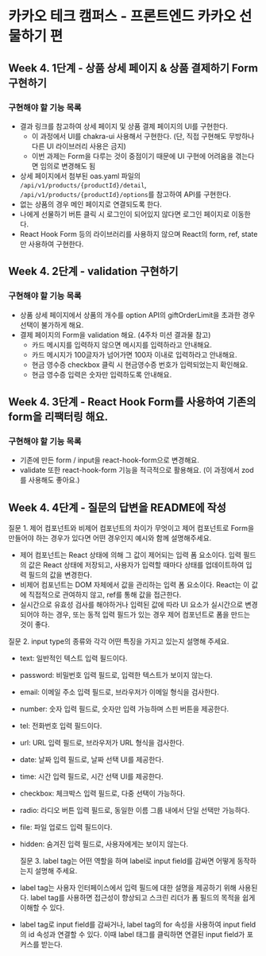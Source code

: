 # 카카오 테크 캠퍼스 - 프론트엔드 카카오 선물하기 편

## Week 4. 1단계 - 상품 상세 페이지 & 상품 결제하기 Form 구현하기

### 구현해야 할 기능 목록

- 결과 링크를 참고하여 상세 페이지 및 상품 결제 페이지의 UI를 구현한다.
  - 이 과정에서 UI를 chakra-ui 사용해서 구현한다. (단, 직접 구현해도 무방하나 다른 UI 라이브러리 사용은 금지)
  - 이번 과제는 Form을 다루는 것이 중점이기 때문에 UI 구현에 어려움을 겪는다면 임의로 변경해도 됨
- 상세 페이지에서 첨부된 oas.yaml 파일의 `/api/v1/products/{productId}/detail`, `/api/v1/products/{productId}/options`를 참고하여 API를 구현한다.
- 없는 상품의 경우 메인 페이지로 연결되도록 한다.
- 나에게 선물하기 버튼 클릭 시 로그인이 되어있지 않다면 로그인 페이지로 이동한다.
- React Hook Form 등의 라이브러리를 사용하지 않으며 React의 form, ref, state만 사용하여 구현한다.

## Week 4. 2단계 - validation 구현하기

### 구현해야 할 기능 목록

- 상품 상세 페이지에서 상품의 개수를 option API의 giftOrderLimit을 초과한 경우 선택이 불가하게 해요.
- 결제 페이지의 Form을 validation 해요. (4주차 미션 결과물 참고)
  - 카드 메시지를 입력하지 않으면 메시지를 입력하라고 안내해요.
  - 카드 메시지가 100글자가 넘어가면 100자 이내로 입력하라고 안내해요.
  - 현금 영수증 checkbox 클릭 시 현금영수증 번호가 입력되었는지 확인해요.
  - 현금 영수증 입력은 숫자만 입력하도록 안내해요.

## Week 4. 3단계 - React Hook Form를 사용하여 기존의 form을 리팩터링 해요.

### 구현해야 할 기능 목록

- 기존에 만든 form / input을 react-hook-form으로 변경해요.
- validate 또한 react-hook-form 기능을 적극적으로 활용해요. (이 과정에서 zod를 사용해도 좋아요.)

## Week 4. 4단계 - 질문의 답변을 README에 작성

질문 1. 제어 컴포넌트와 비제어 컴포넌트의 차이가 무엇이고 제어 컴포넌트로 Form을 만들어야 하는 경우가 있다면 어떤 경우인지 예시와 함께 설명해주세요.

- 제어 컴포넌트는 React 상태에 의해 그 값이 제어되는 입력 폼 요소이다. 입력 필드의 값은 React 상태에 저장되고, 사용자가 입력할 때마다 상태를 업데이트하여 입력 필드의 값을 변경한다.
- 비제어 컴포넌트는 DOM 자체에서 값을 관리하는 입력 폼 요소이다. React는 이 값에 직접적으로 관여하지 않고, ref를 통해 값을 접근한다.
- 실시간으로 유효성 검사를 해야하거나 입력된 값에 따라 UI 요소가 실시간으로 변경되어야 하는 경우, 또는 동적 입력 필드가 있는 경우 제어 컴포넌트로 폼을 만드는 것이 좋다.

질문 2. input type의 종류와 각각 어떤 특징을 가지고 있는지 설명해 주세요.

- text: 일반적인 텍스트 입력 필드이다.
- password: 비밀번호 입력 필드로, 입력한 텍스트가 보이지 않는다.
- email: 이메일 주소 입력 필드로, 브라우저가 이메일 형식을 검사한다.
- number: 숫자 입력 필드로, 숫자만 입력 가능하며 스핀 버튼을 제공한다.
- tel: 전화번호 입력 필드이다.
- url: URL 입력 필드로, 브라우저가 URL 형식을 검사한다.
- date: 날짜 입력 필드로, 날짜 선택 UI를 제공한다.
- time: 시간 입력 필드로, 시간 선택 UI를 제공한다.
- checkbox: 체크박스 입력 필드로, 다중 선택이 가능하다.
- radio: 라디오 버튼 입력 필드로, 동일한 이름 그룹 내에서 단일 선택만 가능하다.
- file: 파일 업로드 입력 필드이다.
- hidden: 숨겨진 입력 필드로, 사용자에게는 보이지 않는다.

  질문 3. label tag는 어떤 역할을 하며 label로 input field를 감싸면 어떻게 동작하는지 설명해 주세요.

- label tag는 사용자 인터페이스에서 입력 필드에 대한 설명을 제공하기 위해 사용된다. label tag를 사용하면 접근성이 향상되고 스크린 리더가 폼 필드의 목적을 쉽게 이해할 수 있다.
- label tag로 input field를 감싸거나, label tag의 for 속성을 사용하여 input field의 id 속성과 연결할 수 있다. 이때 label 태그를 클릭하면 연결된 input field가 포커스를 받는다.

